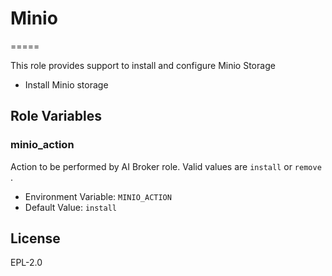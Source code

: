 # Minio
=====

This role provides support to install and configure Minio Storage

* Install Minio storage

Role Variables
--------------

### minio_action

Action to be performed by AI Broker role. Valid values are `install` or `remove` .
  
* Environment Variable: `MINIO_ACTION`
* Default Value: `install`

License
-------

EPL-2.0
